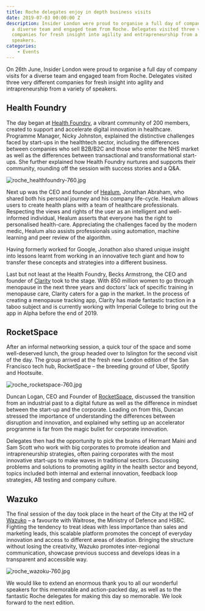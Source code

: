 ```yaml
---
title: Roche delegates enjoy in depth business visits
date: 2019-07-03 00:00:00 Z
description: Insider London were proud to organise a full day of company visits for
  a diverse team and engaged team from Roche. Delegates visited three very different
  companies for fresh insight into agility and entrapreneurship from a variety of
  speakers.
categories:
    - Events
---
```


On 26th June, Insider London were proud to organise a full day of company visits for a diverse team and engaged team from Roche. Delegates visited three very different companies for fresh insight into agility and intrapreneurship from a variety of speakers.

## Health Foundry

The day began at [Health Foundry](http://www.healthfoundry.org/), a vibrant community of 200 members, created to support and accelerate digital innovation in healthcare. Programme Manager, Nicky Johnston, explained the distinctive challenges faced by start-ups in the healthtech sector, including the differences between companies who sell B2B/B2C and those who enter the NHS market as well as the differences between transactional and transformational start-ups. She further explained how Health Foundry nurtures and supports their community, rounding off the session with success stories and a Q&A.

![roche_healthfoundry-760.jpg](/uploads/roche_healthfoundry-760.jpg)

Next up was the CEO and founder of [Healum](https://www.healum.com/), Jonathan Abraham, who shared both his personal journey and his company life-cycle. Healum allows users to create health plans with a team of healthcare professionals. Respecting the views and rights of the user as an intelligent and well-informed individual, Healum asserts that everyone has the right to personalised health-care. Appreciating the challenges faced by the modern medic, Healum also assists professionals using automation, machine learning and peer review of the algorithm.

Having formerly worked for Google, Jonathon also shared unique insight into lessons learnt from working in an innovative tech giant and how to transfer these concepts and strategies into a different business.

Last but not least at the Health Foundry, Becks Armstrong, the CEO and founder of [Clarity](https://clarity.app/) took to the stage. With 850 million women to go through menopause in the next three years and doctors’ lack of specific training in menopause care, Clarity caters for a gap in the market. In the process of creating a menopause tracking app, Clarity has made fantastic traction in a taboo subject and is currently working with Imperial College to bring out the app in Alpha before the end of 2019.

## RocketSpace

After an informal networking session, a quick tour of the space and some well-deserved lunch, the group headed over to Islington for the second visit of the day. The group arrived at the fresh new London edition of the San Francisco tech hub, RocketSpace – the breeding ground of Uber, Spotify and Hootsuite.

![roche_rocketspace-760.jpg](/uploads/roche_rocketspace-760.jpg)

Duncan Logan, CEO and Founder of [RocketSpace](https://www.rocketspace.com/tech-campus/london), discussed the transition from an industrial past to a digital future as well as the difference in mindset between the start-up and the corporate. Leading on from this, Duncan stressed the importance of understanding the differences between disruption and innovation, and explained why setting up an accelerator programme is far from the magic bullet for corporate innovation.

Delegates then had the opportunity to pick the brains of Hermant Maini and Sam Scott who work with big corporates to promote ideation and intrapreneurship strategies, often pairing corporates with the most innovative start-ups to make waves in traditional sectors. Discussing problems and solutions to promoting agility in the health sector and beyond, topics included both internal and external innovation, feedback loop strategies, AB testing and company culture.

## Wazuko

The final session of the day took place in the heart of the City at the HQ of [Wazuko](https://www.wazoku.com) – a favourite with Waitrose, the Ministry of Defence and HSBC. Fighting the tendency to treat ideas with less importance than sales and marketing leads, this scalable platform promotes the concept of everyday innovation and access to different areas of ideation. Bringing the structure without losing the creativity, Wazuko promotes inter-regional communication, showcase previous success and develops ideas in a transparent and accessible way.

![roche_wazoku-760.jpg](/uploads/roche_wazoku-760.jpg)

We would like to extend an enormous thank you to all our wonderful speakers for this memorable and action-packed day, as well as to the fantastic Roche delegates for making this day so memorable. We look forward to the next edition.
